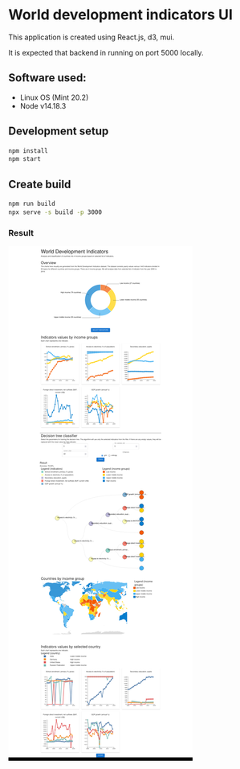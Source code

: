 # World development indicators UI

This application is created using React.js, d3, mui.

It is expected that backend in running on port 5000 locally.

## Software used:

- Linux OS (Mint 20.2)
- Node v14.18.3

## Development setup

```bash
npm install
npm start
```

## Create build

```bash
npm run build
npx serve -s build -p 3000
```

### Result

![image](result.png)